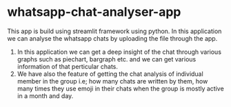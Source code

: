 # whatsapp-chat-analyser-app

This app is build using streamlit framework using python. In this application we can analyse the whatsapp chats by uploading the file through the app.
1) In this application we can get a deep insight of the chat through various graphs such as piechart, bargraph etc. and we can get various information of that perticular chats.
2) We have also the feature of getting the chat analysis of individual member in the group i.e; how many chats are written by them, how many times they use emoji in their chats when the group is mostly active in a month and day.
